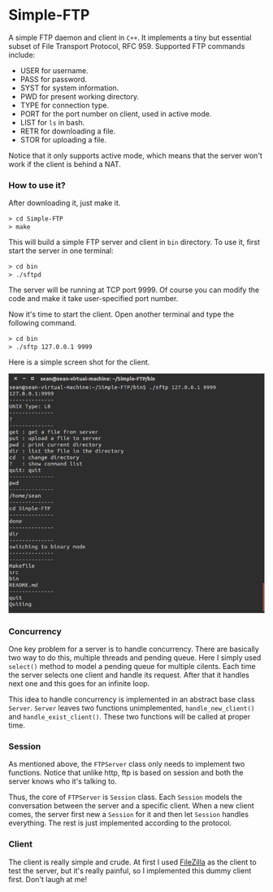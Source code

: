 # Simple-FTP
A simple FTP daemon and client in `C++`. It implements a tiny but essential subset of File Transport Protocol, RFC 959. Supported FTP commands include:

- USER for username.
- PASS for password.
- SYST for system information.
- PWD  for present working directory.
- TYPE for connection type.
- PORT for the port number on client, used in active mode.
- LIST for `ls` in bash.
- RETR for downloading a file.
- STOR for uploading a file.

Notice that it only supports active mode, which means that the server won't work if the client is behind a NAT.

### How to use it?
After downloading it, just make it.

```
> cd Simple-FTP
> make
```

This will build a simple FTP server and client in `bin` directory. To use it, first start the server in one terminal:

```
> cd bin
> ./sftpd
```

The server will be running at TCP port 9999. Of course you can modify the code and make it take user-specified port number.

Now it's time to start the client. Open another terminal and type the following command.

```
> cd bin
> ./sftp 127.0.0.1 9999
```

Here is a simple screen shot for the client.

<img src="img/client.png" style="float: center;"/>

### Concurrency
One key problem for a server is to handle concurrency. There are basically two way to do this, multiple threads and pending queue. Here I simply used `select()` method to model a pending queue for multiple cilents. Each time the server selects one client and handle its request. After that it handles next one and this goes for an infinite loop.

This idea to handle concurrency is implemented in an abstract base class `Server`. `Server` leaves two functions unimplemented, `handle_new_client()` and `handle_exist_client()`. These two functions will be called at proper time.

### Session
As mentioned above, the `FTPServer` class only needs to implement two functions. Notice that unlike http, ftp is based on session and both the server knows who it's talking to.

Thus, the core of `FTPServer` is `Session` class. Each `Session` models the conversation between the server and a specific client. When a new client comes, the server first new a `Session` for it and then let `Session` handles everything. The rest is just implemented according to the protocol.

### Client
The client is really simple and crude. At first I used [FileZilla](https://filezilla-project.org/) as the client to test the server, but it's really painful, so I implemented this dummy client first. Don't laugh at me!

